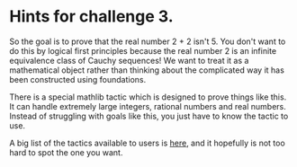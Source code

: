 # Hints for challenge 3.

So the goal is to prove that the real number 2 + 2 isn't 5. You don't want to do this by logical first principles because the real number 2 is an infinite equivalence class of Cauchy sequences! We want to treat it as a mathematical object rather than thinking about the complicated way it has been constructed using foundations.

There is a special mathlib tactic which is designed to prove things like this. It can handle extremely large integers, rational numbers and real numbers. Instead of struggling with goals like this, you just have to know the tactic to use.

A big list of the tactics available to users is [here](https://leanprover-community.github.io/mathlib_docs/tactics.html), and it hopefully is not too hard to spot the one you want.



